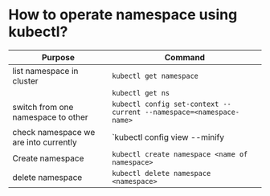 # How to operate namespace using kubectl?

| Purpose                              | Command                                                           |
| -------------------------------------| ----------------------------------------------------------------- |
| list namespace in cluster            |`kubectl get namespace`                                            |
|                                      |`kubectl get ns`                                                   |
| switch from one namespace to other   |`kubectl config set-context --current --namespace=<namespace-name>`|
| check namespace we are into currently|`kubectl config view --minify | grep namespace`                    |
| Create namespace                     |`kubectl create namespace <name of namespace>`                     |
| delete namespace                     |`kubectl delete namespace <namespace>`                             |